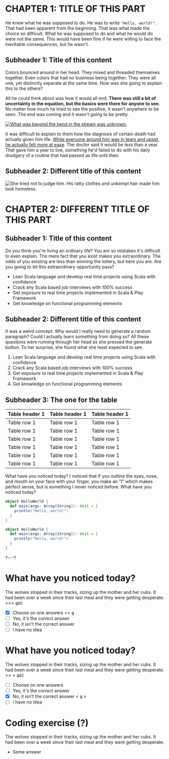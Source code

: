 CHAPTER 1: TITLE OF THIS PART
===

He knew what he was supposed to do. He was to write `"Hello, world!"`. That had been apparent from the beginning. That was what made the choice so difficult. What he was supposed to do and what he would do were not the same. This would have been fine if he were willing to face the inevitable consequences, but he wasn't.

Subheader 1: Title of this content
---
Colors bounced around in her head. They mixed and threaded themselves together. Even colors that had no business being together. They were all one, yet distinctly separate at the same time. How was she going to explain this to the others?

All he could think about was how it would all end. **There was still a bit of uncertainty in the equation, but the basics were there for anyone to see.** No matter how much he tried to see the positive, it wasn't anywhere to be seen. The end was coming and it wasn't going to be pretty.

[![What was beyond the bend in the stream was unknown.](https://i.ytimg.com/vi/T6SJRxPtAnk/maxresdefault.jpg)](https://www.youtube.com/embed/_mv-RfDVafY)

It was difficult to explain to them how the diagnosis of certain death had actually given him life. [While everyone around him was in tears and upset, he actually felt more at ease](google.com). The doctor said it would be less than a year. That gave him a year to live, something he'd failed to do with his daily drudgery of a routine that had passed as life until then.

Subheader 2: Different title of this content
---
![She tried not to judge him. His ratty clothes and unkempt hair made him look homeless.](https://i.ytimg.com/vi/T6SJRxPtAnk/maxresdefault.jpg)

CHAPTER 2: DIFFERENT TITLE OF THIS PART
===

Subheader 1: Title of this content
---
Do you think you're living an ordinary life? You are so mistaken it's difficult to even explain. The mere fact that you exist makes you extraordinary. The odds of you existing are less than winning the lottery, but here you are. Are you going to let this extraordinary opportunity pass?
 * Lean Scala language and develop real time projects using Scala with confidence
 * Crack any Scala based job interviews with 100% success
 * Get exposure to real time projects implemented in Scala & Play Framework
 * Get knowledge on functional programming elements

Subheader 2: Different title of this content
---
It was a weird concept. Why would I really need to generate a random paragraph? Could I actually learn something from doing so? All these questions were running through her head as she pressed the generate button. To her surprise, she found what she least expected to see.
 1. Lean Scala language and develop real time projects using Scala with confidence
 1. Crack any Scala based job interviews with 100% success
 1. Get exposure to real time projects implemented in Scala & Play Framework
 1. Get knowledge on functional programming elements

 Subheader 3: The one for the table
---
| Table header 1 | Table header 1 | Table header 1 |
|----------------|----------------|----------------|
| Table row 1    | Table row 1    | Table row 1    |
| Table row 1    | Table row 1    | Table row 1    |
| Table row 1    | Table row 1    | Table row 1    |
| Table row 1    | Table row 1    | Table row 1    |
| Table row 1    | Table row 1    | Table row 1    |
| Table row 1    | Table row 1    | Table row 1    |

What have you noticed today? I noticed that if you outline the eyes, nose, and mouth on your face with your finger, you make an "I" which makes perfect sense, but is something I never noticed before. What have you noticed today?

```scala
object HelloWorld {
  def main(args: Array[String]): Unit = {
    println("Hello, world!")
  }
}
```

```scala
object HelloWorld {
  def main(args: Array[String]): Unit = {
    println("Hello, world!")
  }
}
```

?---?

# What have you noticed today?
The wolves stopped in their tracks, sizing up the mother and her cubs. It had been over a week since their last meal and they were getting desperate. >>> ąść
 - [X] Choose on one answers >> ą
 - [ ] Yes, it's the correct answer
 - [ ] No, it isn't the correct answer
 - [ ] I have no idea

# What have you noticed today?
The wolves stopped in their tracks, sizing up the mother and her cubs. It had been over a week since their last meal and they were getting desperate. >< > ąść
 - [ ] Choose on one answers
 - [ ] Yes, it's the correct answer
 - [X] No, it isn't the correct answer < ą >
 - [ ] I have no idea

 # Coding exercise (?)
 The wolves stopped in their tracks, sizing up the mother and her cubs. It had been over a week since their last meal and they were getting desperate.
 - Some answer
